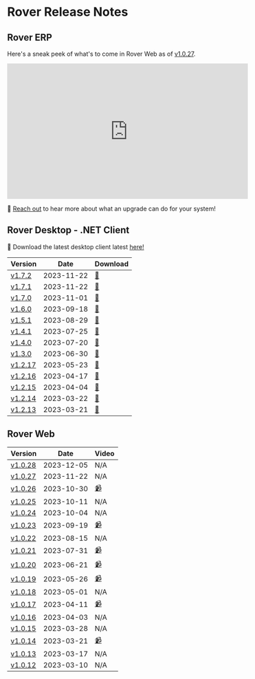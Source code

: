 # Rover Release Notes

<PageHeader />

## Rover ERP

Here's a sneak peek of what's to come in Rover Web as of [v1.0.27](./web/1-0-27/README.md).

<iframe width="560" height="315" src="https://www.youtube.com/embed/UFho0X0QK5M" title="YouTube video player" frameborder="0" allow="accelerometer; autoplay; clipboard-write; encrypted-media; gyroscope; picture-in-picture; web-share" allowfullscreen></iframe>

📧 [Reach out](mailto:sales@zumasys.com) to hear more about what an upgrade can do for your system!

## Rover Desktop - .NET Client

🚀 Download the latest desktop client latest [here!](https://roverdesktop.blob.core.windows.net/apps/rover-installer@latest.zip)

| Version                               | Date       | Download                                                                         |
| ------------------------------------- | ---------- | -------------------------------------------------------------------------------- |
| [v1.7.2](./desktop/1-7-2/README.md)   | 2023-11-22 | [🔗](https://roverdesktop.blob.core.windows.net/apps/rover-installer-1.7.2.zip)  |
| [v1.7.1](./desktop/1-7-1/README.md)   | 2023-11-22 | [🔗](https://roverdesktop.blob.core.windows.net/apps/rover-installer-1.7.1.zip)  |
| [v1.7.0](./desktop/1-7-0/README.md)   | 2023-11-01 | [🔗](https://roverdesktop.blob.core.windows.net/apps/rover-installer-1.7.0.zip)  |
| [v1.6.0](./desktop/1-6-0/README.md)   | 2023-09-18 | [🔗](https://roverdesktop.blob.core.windows.net/apps/rover-installer-1.6.0.zip)  |
| [v1.5.1](./desktop/1-5-1/README.md)   | 2023-08-29 | [🔗](https://roverdesktop.blob.core.windows.net/apps/rover-installer-1.5.1.zip)  |
| [v1.4.1](./desktop/1-4-1/README.md)   | 2023-07-25 | [🔗](https://roverdesktop.blob.core.windows.net/apps/rover-installer-1.4.1.zip)  |
| [v1.4.0](./desktop/1-4-0/README.md)   | 2023-07-20 | [🔗](https://roverdesktop.blob.core.windows.net/apps/rover-installer-1.4.0.zip)  |
| [v1.3.0](./desktop/1-3-0/README.md)   | 2023-06-30 | [🔗](https://roverdesktop.blob.core.windows.net/apps/rover-installer-1.3.0.zip)  |
| [v1.2.17](./desktop/1-2-17/README.md) | 2023-05-23 | [🔗](https://roverdesktop.blob.core.windows.net/apps/rover-installer-1.2.17.zip) |
| [v1.2.16](./desktop/1-2-16/README.md) | 2023-04-17 | [🔗](https://roverdesktop.blob.core.windows.net/apps/rover-installer-1.2.16.zip) |
| [v1.2.15](./desktop/1-2-15/README.md) | 2023-04-04 | [🔗](https://roverdesktop.blob.core.windows.net/apps/rover-installer-1.2.15.zip) |
| [v1.2.14](./desktop/1-2-14/README.md) | 2023-03-22 | [🔗](https://roverdesktop.blob.core.windows.net/apps/rover-installer-1.2.14.zip) |
| [v1.2.13](./desktop/1-2-13/README.md) | 2023-03-21 | [🔗](https://roverdesktop.blob.core.windows.net/apps/rover-installer-1.2.13.zip) |

## Rover Web

| Version                           | Date       | Video                                             |
| --------------------------------- | ---------- | ------------------------------------------------- |
| [v1.0.28](./web/1-0-28/README.md) | 2023-12-05 | N/A |
| [v1.0.27](./web/1-0-27/README.md) | 2023-11-22 | N/A |
| [v1.0.26](./web/1-0-26/README.md) | 2023-10-30 | [📹](https://www.youtube.com/watch?v=35xZMPMm7o8) |
| [v1.0.25](./web/1-0-25/README.md) | 2023-10-11 | N/A |
| [v1.0.24](./web/1-0-24/README.md) | 2023-10-04 | N/A |
| [v1.0.23](./web/1-0-23/README.md) | 2023-09-19 | [📹](https://www.youtube.com/watch?v=l3u8ToUIcfI) |
| [v1.0.22](./web/1-0-22/README.md) | 2023-08-15 | N/A |
| [v1.0.21](./web/1-0-21/README.md) | 2023-07-31 | [📹](https://www.youtube.com/watch?v=8j7BpU8ZAcY) |
| [v1.0.20](./web/1-0-20/README.md) | 2023-06-21 | [📹](https://www.youtube.com/watch?v=cEspiKs3f4Q) |
| [v1.0.19](./web/1-0-19/README.md) | 2023-05-26 | [📹](https://www.youtube.com/watch?v=jb5Ht7JaWr4) |
| [v1.0.18](./web/1-0-18/README.md) | 2023-05-01 | N/A |
| [v1.0.17](./web/1-0-17/README.md) | 2023-04-11 | [📹](https://www.youtube.com/watch?v=vIqJ_ito4as) |
| [v1.0.16](./web/1-0-16/README.md) | 2023-04-03 | N/A |
| [v1.0.15](./web/1-0-15/README.md) | 2023-03-28 | N/A |
| [v1.0.14](./web/1-0-14/README.md) | 2023-03-21 | [📹](https://www.youtube.com/watch?v=yItAZJw-LgM) |
| [v1.0.13](./web/1-0-13/README.md) | 2023-03-17 | N/A |
| [v1.0.12](./web/1-0-12/README.md) | 2023-03-10 | N/A |

<PageFooter />
